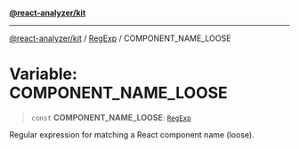 [**@react-analyzer/kit**](../../../../README.md)

***

[@react-analyzer/kit](../../../../README.md) / [RegExp](../README.md) / COMPONENT\_NAME\_LOOSE

# Variable: COMPONENT\_NAME\_LOOSE

> `const` **COMPONENT\_NAME\_LOOSE**: [`RegExp`](https://developer.mozilla.org/docs/Web/JavaScript/Reference/Global_Objects/RegExp)

Regular expression for matching a React component name (loose).
